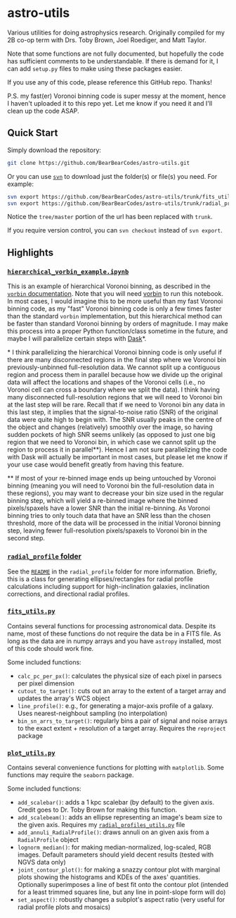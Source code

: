 # astro-utils

Various utilities for doing astrophysics research. Originally compiled for my 2B co-op
term with Drs. Toby Brown, Joel Roediger, and Matt Taylor.

Note that some functions are not fully documented, but hopefully the code has sufficient
comments to be understandable. If there is demand for it, I can add `setup.py` files to
make using these packages easier.

If you use any of this code, please reference this GitHub repo. Thanks!

P.S. my fast(er) Voronoi binning code is super messy at the moment, hence I haven't
uploaded it to this repo yet. Let me know if you need it and I'll clean up the code ASAP.

## Quick Start

Simply download the repository:

```bash
git clone https://github.com/BearBearCodes/astro-utils.git
```

Or you can use [`svn`](https://subversion.apache.org/) to download just the folder(s) or
file(s) you need. For example:

```bash
svn export https://github.com/BearBearCodes/astro-utils/trunk/fits_utils.py
svn export https://github.com/BearBearCodes/astro-utils/trunk/radial_profile/
```

Notice the `tree/master` portion of the url has been replaced with `trunk`.

If you require version control, you can `svn checkout` instead of `svn export`.

## Highlights

### [`hierarchical_vorbin_example.ipynb`](hierarchical_vorbin_example.ipynb)

This is an example of hierarchical Voronoi binning, as described in the
[`vorbin` documentation](https://www-astro.physics.ox.ac.uk/~cappellari/software/vorbin_manual.pdf).
Note that you will need [vorbin](https://pypi.org/project/vorbin/) to run this notebook.
In most cases, I would imagine this to be more useful than my fast Voronoi binning code,
as my "fast" Voronoi binning code is only a few times faster than the standard `vorbin`
implementation, but this hierarchical method can be faster than standard Voronoi binning
by orders of magnitude. I may make this process into a proper Python function/class
sometime in the future, and maybe I will parallelize certain steps with
[Dask](https://docs.dask.org/en/stable/)\*.

\* I think parallelizing the hierarchical Voronoi binning code is only useful if there are
many disconnected regions in the final step where we Voronoi bin previously-unbinned
full-resolution data. We cannot split up a contiguous region and process them in parallel
because how we divide up the original data will affect the locations and shapes of the
Voronoi cells (i.e., no Voronoi cell can cross a boundary where we split the data). I
think having many disconnected full-resolution regions that we will need to Voronoi bin at
the last step will be rare. Recall that if we need to Voronoi bin any data in this last
step, it implies that the signal-to-noise ratio (SNR) of the original data were quite high
to begin with. The SNR usually peaks in the centre of the object and changes (relatively)
smoothly over the image, so having sudden pockets of high SNR seems unlikely (as opposed
to just one big region that we need to Voronoi bin, in which case we cannot split up the
region to process it in parallel\*\*). Hence I am not sure parallelizing the code with
Dask will actually be important in most cases, but please let me know if your use case
would benefit greatly from having this feature.

\*\* If most of your re-binned image ends up being untouched by Voronoi binning (meaning
you will need to Voronoi bin the full-resolution data in these regions), you may want to
decrease your bin size used in the regular binning step, which will yield a re-binned
image where the binned pixels/spaxels have a lower SNR than the initial re-binning. As
Voronoi binning tries to only touch data that have an SNR less than the chosen threshold,
more of the data will be processed in the initial Voronoi binning step, leaving fewer
full-resolution pixels/spaxels to Voronoi bin in the second step.

### [`radial_profile` folder](radial_profile/)

See the [`README`](radial_profile/README_radial_profile.md) in the `radial_profile` folder
for more information. Briefly, this is a class for generating ellipses/rectangles for
radial profile calculations including support for high-inclination galaxies, inclination
corrections, and directional radial profiles.

### [`fits_utils.py`](fits_utils.py)

Contains several functions for processing astronomical data. Despite its name, most of
these functions do not require the data be in a FITS file. As long as the data are in
numpy arrays and you have `astropy` installed, most of this code should work fine.

Some included functions:

- `calc_pc_per_px()`: calculates the physical size of each pixel in parsecs per pixel
  dimension
- `cutout_to_target()`: cuts out an array to the extent of a target array and updates the
  array's WCS object
- `line_profile()`: e.g., for generating a major-axis profile of a galaxy. Uses
  nearest-neighbout sampling (no interpolation)
- `bin_sn_arrs_to_target()`: regularly bins a pair of signal and noise arrays to the exact
  extent + resolution of a target array. Requires the `reproject` package

### [`plot_utils.py`](plot_utils.py)

Contains several convenience functions for plotting with `matplotlib`. Some functions may
require the `seaborn` package.

Some included functions:

- `add_scalebar()`: adds a 1 kpc scalebar (by default) to the given axis. Credit goes to
  Dr. Toby Brown for making this function.
- `add_scalebeam()`: adds an ellipse representing an image's beam size to the given axis.
  Requires my [`radial_profiles_utils.py`](radial_profile/radial_profile_utils.py) file
- `add_annuli_RadialProfile()`: draws annuli on an given axis from a `RadialProfile`
  object
- `lognorm_median()`: for making median-normalized, log-scaled, RGB images. Default
  parameters should yield decent results (tested with NGVS data only)
- `joint_contour_plot()`: for making a snazzy contour plot with marginal plots showing the
  histograms and KDEs of the axes' quantities. Optionally superimposes a line of best fit
  onto the contour plot (intended for a least trimmed squares line, but any line in
  point-slope form will do)
- `set_aspect()`: robustly changes a subplot's aspect ratio (very useful for radial
  profile plots and mosaics)
